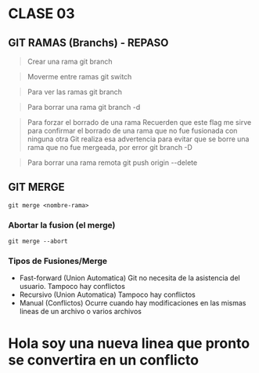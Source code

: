 # CLASE 03
## GIT RAMAS (Branchs) - REPASO
> Crear una rama
    git branch <nombre-rama>

>Moverme entre ramas
    git switch <nombre-rama>

> Para ver las ramas
    git branch

> Para borrar una rama
    git branch -d <nombre-rama>

> Para forzar el borrado de una rama
    Recuerden que este flag me sirve para confirmar el borrado de una rama que no fue fusionada con ninguna otra
    Git realiza esa advertencia para evitar que se borre una rama que no fue mergeada, por error
        git branch -D <nombre-rama>
        
> Para borrar una rama remota
    git push origin --delete <nombre-rama-remota>

## GIT MERGE

    git merge <nombre-rama>
### Abortar la fusion (el merge)
    git merge --abort

### Tipos de Fusiones/Merge
* Fast-forward (Union Automatica) Git no necesita de la asistencia del usuario. Tampoco hay conflictos
* Recursivo (Union Automatica) Tampoco hay conflictos
* Manual (Conflictos) Ocurre cuando hay modificaciones en las mismas lineas de un archivo o varios archivos

# Hola soy una nueva linea que pronto se convertira en un conflicto